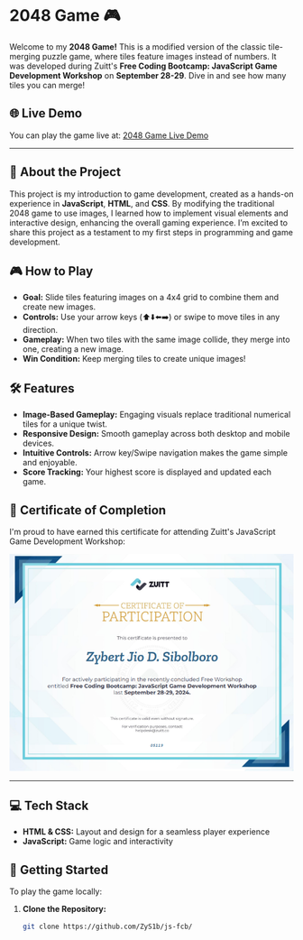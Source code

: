 # 2048 Game 🎮

Welcome to my **2048 Game!** This is a modified version of the classic tile-merging puzzle game, where tiles feature images instead of numbers. It was developed during Zuitt's **Free Coding Bootcamp: JavaScript Game Development Workshop** on **September 28-29**. Dive in and see how many tiles you can merge!

## 🌐 Live Demo
You can play the game live at: [2048 Game Live Demo](https://zys1b.github.io/js-fcb/)  

---

## 📝 About the Project
This project is my introduction to game development, created as a hands-on experience in **JavaScript**, **HTML**, and **CSS**. By modifying the traditional 2048 game to use images, I learned how to implement visual elements and interactive design, enhancing the overall gaming experience. I’m excited to share this project as a testament to my first steps in programming and game development.

## 🎮 How to Play
- **Goal:** Slide tiles featuring images on a 4x4 grid to combine them and create new images.
- **Controls:** Use your arrow keys (⬆️⬇️⬅️➡️) or swipe to move tiles in any direction.
- **Gameplay:** When two tiles with the same image collide, they merge into one, creating a new image.
- **Win Condition:** Keep merging tiles to create unique images!

## 🛠️ Features
- **Image-Based Gameplay:** Engaging visuals replace traditional numerical tiles for a unique twist.
- **Responsive Design:** Smooth gameplay across both desktop and mobile devices.
- **Intuitive Controls:** Arrow key/Swipe navigation makes the game simple and enjoyable.
- **Score Tracking:** Your highest score is displayed and updated each game.

## 📜 Certificate of Completion
I'm proud to have earned this certificate for attending Zuitt's JavaScript Game Development Workshop:

![Certificate](./images/certificate.png)

---

## 💻 Tech Stack
- **HTML & CSS:** Layout and design for a seamless player experience
- **JavaScript:** Game logic and interactivity

## 🚀 Getting Started
To play the game locally:
1. **Clone the Repository:**
   ```bash
   git clone https://github.com/ZyS1b/js-fcb/
